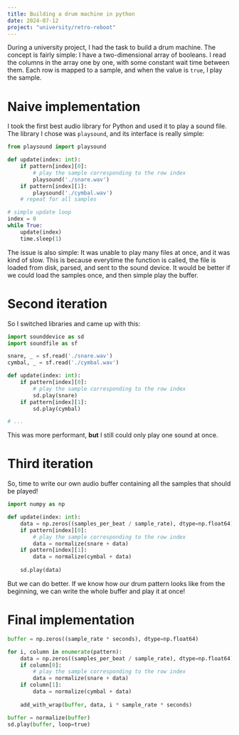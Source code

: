 ```yaml
---
title: Building a drum machine in python
date: 2024-07-12
project: "university/retro-reboot"
---
```


During a university project, I had the task to build a drum machine. 
The concept is fairly simple: I have a two-dimensional array of booleans. 
I read the columns in the array one by one, with some constant wait time between them.
Each row is mapped to a sample, and when the value is `true`, I play the sample.

# Naive implementation

I took the first best audio library for Python and used it to play a sound file.
The library I chose was `playsound`, and its interface is really simple:

```python
from playsound import playsound

def update(index: int):
    if pattern[index][0]:
        # play the sample corresponding to the row index
        playsound('./snare.wav')
    if pattern[index][1]:
        playsound('./cymbal.wav')
    # repeat for all samples

# simple update loop
index = 0
while True:
    update(index)
    time.sleep(1)
```

The issue is also simple: It was unable to play many files at once, and it was kind of slow.
This is because everytime the function is called, the file is loaded from disk, parsed, and sent to the sound device.
It would be better if we could load the samples once, and then simple play the buffer.

# Second iteration

So I switched libraries and came up with this:

```python
import sounddevice as sd
import soundfile as sf

snare, _ = sf.read('./snare.wav')
cymbal, _ = sf.read('./cymbal.wav')

def update(index: int):
    if pattern[index][0]:
        # play the sample corresponding to the row index
        sd.play(snare)
    if pattern[index][1]:
        sd.play(cymbal)

# ...
```

This was more performant, **but** I still could only play one sound at once. 

# Third iteration

So, time to write our own audio buffer containing all the samples that should be played!

```python
import numpy as np

def update(index: int):
    data = np.zeros((samples_per_beat / sample_rate), dtype=np.float64)
    if pattern[index][0]:
        # play the sample corresponding to the row index
        data = normalize(snare + data)
    if pattern[index][1]:
        data = normalize(cymbal + data)
    
    sd.play(data)
```

But we can do better. If we know how our drum pattern looks like from the beginning, we can write the whole buffer
and play it at once!

# Final implementation

```python
buffer = np.zeros((sample_rate * seconds), dtype=np.float64)

for i, column in enumerate(pattern):
    data = np.zeros((samples_per_beat / sample_rate), dtype=np.float64)
    if column[0]:
        # play the sample corresponding to the row index
        data = normalize(snare + data)
    if column[1]:
        data = normalize(cymbal + data)
    
    add_with_wrap(buffer, data, i * sample_rate * seconds)

buffer = normalize(buffer)
sd.play(buffer, loop=true)
```
